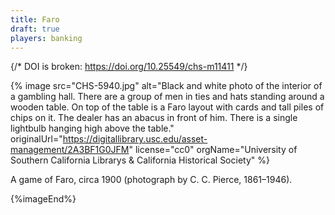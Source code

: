 ```yaml
---
title: Faro
draft: true
players: banking
---
```



{/* DOI is broken: https://doi.org/10.25549/chs-m11411 */}

{% image
src="CHS-5940.jpg" 
alt="Black and white photo of the interior of a gambling hall. There are a group of men in ties and hats standing around a wooden table. On top of the table is a Faro layout with cards and tall piles of chips on it. The dealer has an abacus in front of him. There is a single lightbulb hanging high above the table."
originalUrl="https://digitallibrary.usc.edu/asset-management/2A3BF1G0JFM"
license="cc0"
orgName="University of Southern California Librarys & California Historical Society"
%}

A game of Faro, circa 1900 (photograph by C. C. Pierce, 1861–1946).

{%imageEnd%}
